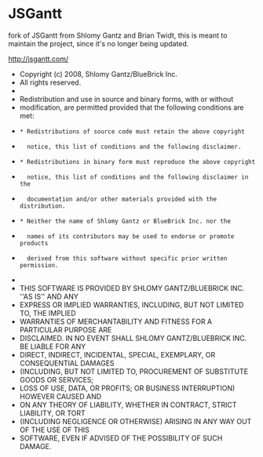# JSGantt
fork of JSGantt from Shlomy Gantz and Brian Twidt, this is meant to maintain the project, since it's no longer being updated.

http://jsgantt.com/

* Copyright (c) 2008, Shlomy Gantz/BlueBrick Inc.
* All rights reserved.
*
* Redistribution and use in source and binary forms, with or without
* modification, are permitted provided that the following conditions are met:
*     * Redistributions of source code must retain the above copyright
*       notice, this list of conditions and the following disclaimer.
*     * Redistributions in binary form must reproduce the above copyright
*       notice, this list of conditions and the following disclaimer in the
*       documentation and/or other materials provided with the distribution.
*     * Neither the name of Shlomy Gantz or BlueBrick Inc. nor the
*       names of its contributors may be used to endorse or promote products
*       derived from this software without specific prior written permission.
*
* THIS SOFTWARE IS PROVIDED BY SHLOMY GANTZ/BLUEBRICK INC. ''AS IS'' AND ANY
* EXPRESS OR IMPLIED WARRANTIES, INCLUDING, BUT NOT LIMITED TO, THE IMPLIED
* WARRANTIES OF MERCHANTABILITY AND FITNESS FOR A PARTICULAR PURPOSE ARE
* DISCLAIMED. IN NO EVENT SHALL SHLOMY GANTZ/BLUEBRICK INC. BE LIABLE FOR ANY
* DIRECT, INDIRECT, INCIDENTAL, SPECIAL, EXEMPLARY, OR CONSEQUENTIAL DAMAGES
* (INCLUDING, BUT NOT LIMITED TO, PROCUREMENT OF SUBSTITUTE GOODS OR SERVICES;
* LOSS OF USE, DATA, OR PROFITS; OR BUSINESS INTERRUPTION) HOWEVER CAUSED AND
* ON ANY THEORY OF LIABILITY, WHETHER IN CONTRACT, STRICT LIABILITY, OR TORT
* (INCLUDING NEGLIGENCE OR OTHERWISE) ARISING IN ANY WAY OUT OF THE USE OF THIS
* SOFTWARE, EVEN IF ADVISED OF THE POSSIBILITY OF SUCH DAMAGE.
